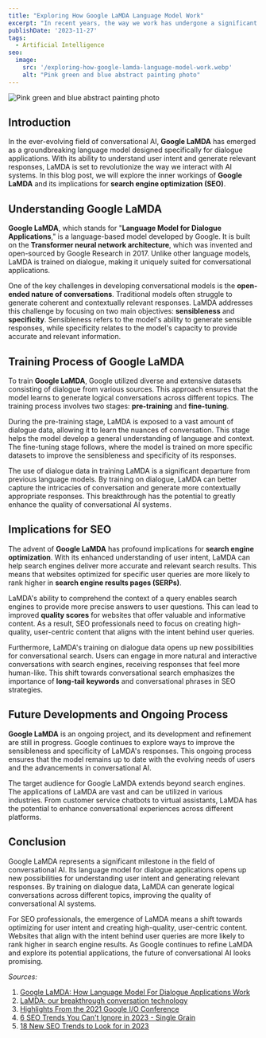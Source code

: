 ```yaml
---
title: "Exploring How Google LaMDA Language Model Work"
excerpt: "In recent years, the way we work has undergone a significant transformation, largely due to advancements in technology and changing attitudes toward work-life balance. One of the most notable changes has been the rise of remote work, allowing employees to work from the comfort of their own homes."
publishDate: '2023-11-27'
tags:
  - Artificial Intelligence
seo:
  image:
    src: '/exploring-how-google-lamda-language-model-work.webp'
    alt: "Pink green and blue abstract painting photo"
---
```


![Pink green and blue abstract painting photo](/exploring-how-google-lamda-language-model-work.webp)

## Introduction

In the ever-evolving field of conversational AI, **Google LaMDA** has emerged as a groundbreaking language model designed specifically for dialogue applications. With its ability to understand user intent and generate relevant responses, LaMDA is set to revolutionize the way we interact with AI systems. In this blog post, we will explore the inner workings of **Google LaMDA** and its implications for **search engine optimization (SEO)**.

## Understanding Google LaMDA

**Google LaMDA**, which stands for "**Language Model for Dialogue Applications**," is a language-based model developed by Google. It is built on the **Transformer neural network architecture**, which was invented and open-sourced by Google Research in 2017. Unlike other language models, LaMDA is trained on dialogue, making it uniquely suited for conversational applications.

One of the key challenges in developing conversational models is the **open-ended nature of conversations**. Traditional models often struggle to generate coherent and contextually relevant responses. LaMDA addresses this challenge by focusing on two main objectives: **sensibleness** and **specificity**. Sensibleness refers to the model's ability to generate sensible responses, while specificity relates to the model's capacity to provide accurate and relevant information.

## Training Process of Google LaMDA

To train **Google LaMDA**, Google utilized diverse and extensive datasets consisting of dialogue from various sources. This approach ensures that the model learns to generate logical conversations across different topics. The training process involves two stages: **pre-training** and **fine-tuning**.

During the pre-training stage, LaMDA is exposed to a vast amount of dialogue data, allowing it to learn the nuances of conversation. This stage helps the model develop a general understanding of language and context. The fine-tuning stage follows, where the model is trained on more specific datasets to improve the sensibleness and specificity of its responses.

The use of dialogue data in training LaMDA is a significant departure from previous language models. By training on dialogue, LaMDA can better capture the intricacies of conversation and generate more contextually appropriate responses. This breakthrough has the potential to greatly enhance the quality of conversational AI systems.

## Implications for SEO

The advent of **Google LaMDA** has profound implications for **search engine optimization**. With its enhanced understanding of user intent, LaMDA can help search engines deliver more accurate and relevant search results. This means that websites optimized for specific user queries are more likely to rank higher in **search engine results pages (SERPs)**.

LaMDA's ability to comprehend the context of a query enables search engines to provide more precise answers to user questions. This can lead to improved **quality scores** for websites that offer valuable and informative content. As a result, SEO professionals need to focus on creating high-quality, user-centric content that aligns with the intent behind user queries.

Furthermore, LaMDA's training on dialogue data opens up new possibilities for conversational search. Users can engage in more natural and interactive conversations with search engines, receiving responses that feel more human-like. This shift towards conversational search emphasizes the importance of **long-tail keywords** and conversational phrases in SEO strategies.

## Future Developments and Ongoing Process

**Google LaMDA** is an ongoing project, and its development and refinement are still in progress. Google continues to explore ways to improve the sensibleness and specificity of LaMDA's responses. This ongoing process ensures that the model remains up to date with the evolving needs of users and the advancements in conversational AI.

The target audience for Google LaMDA extends beyond search engines. The applications of LaMDA are vast and can be utilized in various industries. From customer service chatbots to virtual assistants, LaMDA has the potential to enhance conversational experiences across different platforms.

## Conclusion

Google LaMDA represents a significant milestone in the field of conversational AI. Its language model for dialogue applications opens up new possibilities for understanding user intent and generating relevant responses. By training on dialogue data, LaMDA can generate logical conversations across different topics, improving the quality of conversational AI systems.

For SEO professionals, the emergence of LaMDA means a shift towards optimizing for user intent and creating high-quality, user-centric content. Websites that align with the intent behind user queries are more likely to rank higher in search engine results. As Google continues to refine LaMDA and explore its potential applications, the future of conversational AI looks promising.

_Sources:_

1. [Google LaMDA: How Language Model For Dialogue Applications Work](https://www.searchenginejournal.com/how-google-lamda-works/442064/)
2. [LaMDA: our breakthrough conversation technology](https://blog.google/technology/ai/lamda/)
3. [Highlights From the 2021 Google I/O Conference](https://www.cmswire.com/digital-marketing/6-takeaways-for-marketers-from-the-2021-google-io-conference/)
4. [6 SEO Trends You Can't Ignore in 2023 - Single Grain](https://www.singlegrain.com/seo/seo-trends/)
5. [18 New SEO Trends to Look for in 2023](https://www.stanventures.com/blog/seo-trends/)
